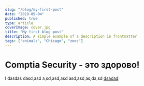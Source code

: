 ```yaml
---
slug: "/blog/my-first-post"
date: "2019-05-04"
published: true
type: article
coverImage: cover.jpg
title: "My first blog post"
description: A simple example of a description in frontmatter
tags: ["animals", "Chicago", "zoos"]
---
```


# Comptia Security - это здорово!

I dasdas dasd,asd a,sd,asd,asd
asd,asd,as,da,sd [dsadad](https://wwww.code.ru)

